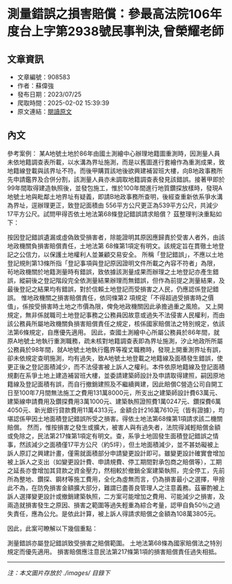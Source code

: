 # 測量錯誤之損害賠償：參最高法院106年度台上字第2938號民事判決,曾榮耀老師

## 文章資訊
- 文章編號：908583
- 作者：蘇偉強
- 發布日期：2023/07/25
- 爬取時間：2025-02-02 15:39:39
- 原文連結：[閱讀原文](https://real-estate.get.com.tw/Columns/detail.aspx?no=908583)

## 內文
參考案例：
某A地號土地於86年由國土測繪中心辦理地籍圖重測時，因測量人員未依地籍調查表所載，以水溝為界址施測，而是以舊圖進行套繪作為重測成果，致地籍線登載與該界址不符。而後甲購買該地後欲興建補習班大樓，向B地政事務所先申請鑑界及合併分割，該測量人員亦未調取地籍調查表發見該錯誤。接著甲即於99年間取得建造執照後，並發包施工，惟於100年間進行地質鑽探放樣時，發現A地號土地與毗鄰土地界址有疑義，即請B地政事務所查明，後經查重新依系爭水溝為界址，逕辦理更正，致登記面積由 556平方公尺更正為539平方公尺，共減少 17平方公尺。試問甲得否依土地法第68條登記錯誤請求賠償？
茲整理判決重點如下：

按因登記錯誤遺漏或虛偽致受損害者，除能證明其原因應歸責於受害人者外，由該地政機關負損害賠償責任，土地法第 68條第1項定有明文。該規定旨在貫徹土地登記之公信力，以保護土地權利人並兼顧交易安全。
所稱「登記錯誤」，不應以土地登記規則第13條所指「登記事項與登記原因證明文件所載之內容不符者」為限，茍地政機關於地籍測量時有錯誤，致依據該測量成果而辦理之土地登記亦產生錯誤，縱嗣後之登記階段完全依測量結果辦理而無錯誤，但作為前提之測量結果，及最後登記之結果均有錯誤，對於信賴土地登記而受損害之人民，仍應認係登記錯誤。
惟地政機關之損害賠償責任，依同條第2 項規定「不得超過受損害時之價值」，係按受損害時土地之市價為限，俾免地政機關因此承擔過重之風險。 
又上開規定，無非係就職司土地登記事務之公務員因故意或過失不法侵害人民權利，而由該公務員所屬地政機關負損害賠償責任之規定，核係國家賠償法之特別規定，依該法第6條規定，自應優先適用。
因此，查國土測繪中心所屬公務員於86年間，就原A地號土地執行重測職務，疏未核對地籍調查表即為界址施測，汐止地政所所屬公務員於98年間，就A地號土地執行鑑界等複丈職務時，發現上開重測界址有誤，卻未依規定查明施測，均有過失，致A地號土地登載之地籍線及面積發生錯誤，使更正後之登記面積減少，而不法侵害被上訴人之權利。本件依原地籍線及登記面積規劃在系爭土地上建造補習班大樓，並委請建築師設計及申請取得建照，嗣因原地籍線及登記面積有誤，而自行撤銷建照及不繼續興建，因此賠償C營造公司自開工日至100年7月間無法施工之費用131萬8000元，所支出之建築師設計費63萬元、建築線申請費用及鑽探費用3萬1000元、建築執照證照費1萬0247元、鑽探費6萬4050元、新光銀行貸款費用11萬4313元，金額合計216萬7610元（皆有證據），均堪認係甲因土地面積登記錯誤所受之損害。得依土地法第68條第1項請求該二機關賠償。
然而，惟按損害之發生或擴大，被害人與有過失者，法院得減輕賠償金額或免除之，民法第217條第1項定有明文。查，系爭土地固發生面積登記錯誤之情事，然該減少之面積僅17平方公尺（約5坪），但土地面積減少，並不甚妨礙被上訴人原訂之興建計畫，僅需就面積部分申請變更設計即可。雖變更設計確實會增加被上訴人之支出（如變更設計費、申請規費、停工期間對承包商之賠償等），工期之延長亦會增加其貸款之資金壓力，然相較於撤銷全案建築執照，完全停工，先前所為整地、鑽探、鋼材等施工費用，全化為虛無而言，仍為損害最小之選擇，甲捨此不為，在防免損害金額擴大部分，難謂已盡善良管理人之注意義務。茲審酌被上訴人選擇變更設計或撤銷建築執照，二方案可能增加之費用、可能減少之損害，及兩造就損害發生之原因、損害之範圍等過失輕重為綜合考量，認甲自負50％之過失責任，應為公允。是依此計算，被上訴人得請求賠償之金額為108萬3805元。

因此，此案可瞭解以下幾個重點：

測量錯誤亦屬登記錯誤致受損害之賠償範圍。
土地法第68條為國家賠償法之特別規定而優先適用。
損害賠償應注意民法第217條第1項的損害賠償責任過失相抵。

---
*注：本文圖片存放於 ./images/ 目錄下*
